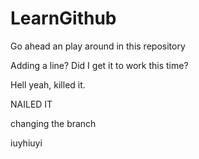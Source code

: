 # LearnGithub

Go ahead an play around in this repository

Adding a line?  Did I get it to work this time?

Hell yeah, killed it.

NAILED IT

changing the branch

iuyhiuyi